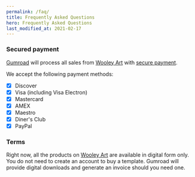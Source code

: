 ```yaml
---
permalink: /faq/
title: Frequently Asked Questions
hero: Frequently Asked Questions
last_modified_at: 2021-02-17
---
```



### Secured payment

[Gumroad](https://gumroad.com/) will process all sales from [Wooley Art](/) with [secure payment](https://customers.gumroad.com/article/189-safe-gumroad-buying).

We accept the following payment methods:
- [x] Discover
- [x] Visa (including Visa Electron)
- [x] Mastercard
- [x] AMEX
- [x] Maestro
- [x] Diner's Club
- [x] PayPal

### Terms 

Right now, all the products on [Wooley Art](/) are available in digital form only. You do not need to create an account to buy a template. Gumroad will provide digital downloads and generate an invoice should you need one.
